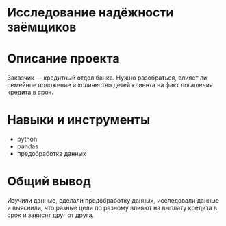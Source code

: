 # Исследование надёжности заёмщиков
# Описание проекта
Заказчик — кредитный отдел банка. Нужно разобраться, влияет ли семейное положение и количество детей клиента на факт погашения кредита в срок.
# Навыки и инструменты
- python
- pandas
- предобработка данных
# Общий вывод
Изучили данные, сделали предобработку данных, исследовали данные и выяснили, что разные цели по разному влияют на выплату кредита в срок и зависят друг от друга.
